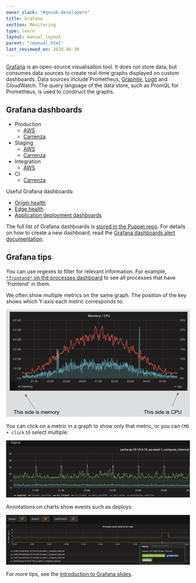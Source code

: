 ```yaml
---
owner_slack: "#govuk-developers"
title: Grafana
section: Monitoring
type: learn
layout: manual_layout
parent: "/manual.html"
last_reviewed_on: 2020-06-30
---
```


[Grafana](https://grafana.com/) is an open-source visualisation tool.
It does not store data, but consumes data sources to create real-time
graphs displayed on custom dashboards. Data sources include Prometheus,
[Graphite], [Logit] and CloudWatch. The query language of the data
store, such as PromQL for Prometheus, is used to construct the graphs.

[Graphite]: /manual/graphite-and-deployment-dashboards.html
[Logit]: /manual/logit.html

## Grafana dashboards

- Production
  - [AWS](https://grafana.blue.production.govuk.digital)
  - [Carrenza](https://grafana.publishing.service.gov.uk)
- Staging
  - [AWS](https://grafana.blue.staging.govuk.digital)
  - [Carrenza](https://grafana.staging.publishing.service.gov.uk)
- Integration
  - [AWS](https://grafana.integration.publishing.service.gov.uk)
- CI
  - [Carrenza](https://ci-grafana.integration.publishing.service.gov.uk)

Useful Grafana dashboards:

- [Origin health](https://grafana.publishing.service.gov.uk/dashboard/file/origin_health.json)
- [Edge health](https://grafana.publishing.service.gov.uk/dashboard/file/edge_health.json)
- [Application deployment dashboards](deployment-dashboards.html)

The full list of Grafana dashboards is [stored in the Puppet repo][dashboards].
For details on how to create a new dashboard, read the
[Grafana dashboards alert documentation](/manual/alerts/grafana-dashboards.html).

[dashboards]: https://github.com/alphagov/govuk-puppet/blob/master/modules/grafana/manifests/dashboards.pp

## Grafana tips

You can use regexes to filter for relevant information. For example,
[`*frontend*` on the processes dashboard](https://grafana.production.govuk.digital/dashboard/file/processes.json?refresh=1m&orgId=1&var-host=All&var-processes=*frontend*&from=now-15m&to=now)
to see all processes that have 'frontend' in them.

We often show multiple metrics on the same graph. The position of the
key shows which Y-axis each metric corresponds to:

![screenshot of multiple metrics selected](/manual/images/grafana-y-axis.png)

You can click on a metric in a graph to show only that metric, or you
can `CMD + click` to select multiple:

![screenshot of multiple metrics selected](/manual/images/grafana-select-multiple.png)

Annotations on charts show events such as deploys:

![screenshot of annotations](/manual/images/grafana-annotations.png)

For more tips, see the [Introduction to Grafana slides](https://docs.google.com/presentation/d/1jza62bRUt8BnyIqKkGP0oaP2X26pI-rooU6ri3YCm5w/edit).
